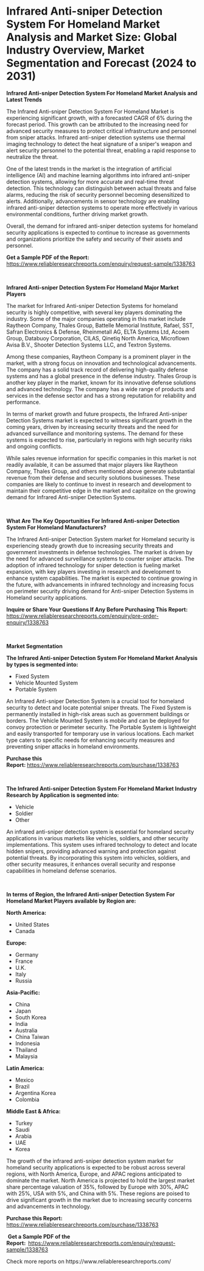 <p><h1>Infrared Anti-sniper Detection System For Homeland Market Analysis and Market Size: Global Industry Overview, Market Segmentation and Forecast (2024 to 2031)</h1></p><p><strong>Infrared Anti-sniper Detection System For Homeland Market Analysis and Latest Trends</strong></p>
<p><p>The Infrared Anti-sniper Detection System For Homeland Market is experiencing significant growth, with a forecasted CAGR of 6% during the forecast period. This growth can be attributed to the increasing need for advanced security measures to protect critical infrastructure and personnel from sniper attacks. Infrared anti-sniper detection systems use thermal imaging technology to detect the heat signature of a sniper's weapon and alert security personnel to the potential threat, enabling a rapid response to neutralize the threat.</p><p>One of the latest trends in the market is the integration of artificial intelligence (AI) and machine learning algorithms into infrared anti-sniper detection systems, allowing for more accurate and real-time threat detection. This technology can distinguish between actual threats and false alarms, reducing the risk of security personnel becoming desensitized to alerts. Additionally, advancements in sensor technology are enabling infrared anti-sniper detection systems to operate more effectively in various environmental conditions, further driving market growth.</p><p>Overall, the demand for infrared anti-sniper detection systems for homeland security applications is expected to continue to increase as governments and organizations prioritize the safety and security of their assets and personnel.</p></p>
<p><strong>Get a Sample PDF of the Report:&nbsp;</strong> <a href="https://www.reliableresearchreports.com/enquiry/request-sample/1338763">https://www.reliableresearchreports.com/enquiry/request-sample/1338763</a></p>
<p>&nbsp;</p>
<p><strong>Infrared Anti-sniper Detection System For Homeland Major Market Players</strong></p>
<p><p>The market for Infrared Anti-sniper Detection Systems for homeland security is highly competitive, with several key players dominating the industry. Some of the major companies operating in this market include Raytheon Company, Thales Group, Battelle Memorial Institute, Rafael, SST, Safran Electronics & Defense, Rheinmetall AG, ELTA Systems Ltd, Acoem Group, Databuoy Corporation, CILAS, Qinetiq North America, Microflown Avisa B.V., Shooter Detection Systems LLC, and Textron Systems.</p><p>Among these companies, Raytheon Company is a prominent player in the market, with a strong focus on innovation and technological advancements. The company has a solid track record of delivering high-quality defense systems and has a global presence in the defense industry. Thales Group is another key player in the market, known for its innovative defense solutions and advanced technology. The company has a wide range of products and services in the defense sector and has a strong reputation for reliability and performance.</p><p>In terms of market growth and future prospects, the Infrared Anti-sniper Detection Systems market is expected to witness significant growth in the coming years, driven by increasing security threats and the need for advanced surveillance and monitoring systems. The demand for these systems is expected to rise, particularly in regions with high security risks and ongoing conflicts.</p><p>While sales revenue information for specific companies in this market is not readily available, it can be assumed that major players like Raytheon Company, Thales Group, and others mentioned above generate substantial revenue from their defense and security solutions businesses. These companies are likely to continue to invest in research and development to maintain their competitive edge in the market and capitalize on the growing demand for Infrared Anti-sniper Detection Systems.</p></p>
<p>&nbsp;</p>
<p><strong>What Are The Key Opportunities For Infrared Anti-sniper Detection System For Homeland Manufacturers?</strong></p>
<p><p>The Infrared Anti-sniper Detection System market for Homeland security is experiencing steady growth due to increasing security threats and government investments in defense technologies. The market is driven by the need for advanced surveillance systems to counter sniper attacks. The adoption of infrared technology for sniper detection is fueling market expansion, with key players investing in research and development to enhance system capabilities. The market is expected to continue growing in the future, with advancements in infrared technology and increasing focus on perimeter security driving demand for Anti-sniper Detection Systems in Homeland security applications.</p></p>
<p><strong>Inquire or Share Your Questions If Any Before Purchasing This Report:</strong> <a href="https://www.reliableresearchreports.com/enquiry/pre-order-enquiry/1338763">https://www.reliableresearchreports.com/enquiry/pre-order-enquiry/1338763</a></p>
<p>&nbsp;</p>
<p><strong>Market Segmentation</strong></p>
<p><strong>The Infrared Anti-sniper Detection System For Homeland Market Analysis by types is segmented into:</strong></p>
<p><ul><li>Fixed System</li><li>Vehicle Mounted System</li><li>Portable System</li></ul></p>
<p><p>An Infrared Anti-sniper Detection System is a crucial tool for homeland security to detect and locate potential sniper threats. The Fixed System is permanently installed in high-risk areas such as government buildings or borders. The Vehicle Mounted System is mobile and can be deployed for convoy protection or perimeter security. The Portable System is lightweight and easily transported for temporary use in various locations. Each market type caters to specific needs for enhancing security measures and preventing sniper attacks in homeland environments.</p></p>
<p><strong>Purchase this Report:&nbsp;</strong><a href="https://www.reliableresearchreports.com/purchase/1338763">https://www.reliableresearchreports.com/purchase/1338763</a></p>
<p>&nbsp;</p>
<p><strong>The Infrared Anti-sniper Detection System For Homeland Market Industry Research by Application is segmented into:</strong></p>
<p><ul><li>Vehicle</li><li>Soldier</li><li>Other</li></ul></p>
<p><p>An infrared anti-sniper detection system is essential for homeland security applications in various markets like vehicles, soldiers, and other security implementations. This system uses infrared technology to detect and locate hidden snipers, providing advanced warning and protection against potential threats. By incorporating this system into vehicles, soldiers, and other security measures, it enhances overall security and response capabilities in homeland defense scenarios.</p></p>
<p>&nbsp;</p>
<p><strong>In terms of Region, the Infrared Anti-sniper Detection System For Homeland Market Players available by Region are:</strong></p>
<p>
    <p> <strong> North America: </strong>
        <ul>
            <li>United States</li>
            <li>Canada</li>
        </ul>
        </p> 
    <p> <strong> Europe: </strong>
        <ul>
            <li>Germany</li>
            <li>France</li>
            <li>U.K.</li>
            <li>Italy</li>
            <li>Russia</li>
        </ul>
        </p> 
    <p> <strong> Asia-Pacific: </strong>
        <ul>
            <li>China</li>
            <li>Japan</li>
            <li>South Korea</li>
            <li>India</li>
            <li>Australia</li>
            <li>China Taiwan</li>
            <li>Indonesia</li>
            <li>Thailand</li>
            <li>Malaysia</li>
        </ul>
        </p> 
    <p> <strong> Latin America: </strong>
        <ul>
            <li>Mexico</li>
            <li>Brazil</li>
            <li>Argentina Korea</li>
            <li>Colombia</li>
        </ul>
        </p> 
    <p> <strong> Middle East & Africa: </strong>
        <ul>
            <li>Turkey</li>
            <li>Saudi</li>
            <li>Arabia</li>
            <li>UAE</li>
            <li>Korea</li>
        </ul>
    </p>
    </p>
<p><p>The growth of the infrared anti-sniper detection system market for homeland security applications is expected to be robust across several regions, with North America, Europe, and APAC regions anticipated to dominate the market. North America is projected to hold the largest market share percentage valuation of 35%, followed by Europe with 30%, APAC with 25%, USA with 5%, and China with 5%. These regions are poised to drive significant growth in the market due to increasing security concerns and advancements in technology.</p></p>
<p><strong>Purchase this Report: </strong><a href="https://www.reliableresearchreports.com/purchase/1338763">https://www.reliableresearchreports.com/purchase/1338763</a></p>
<p>&nbsp;<strong>Get a Sample PDF of the Report:&nbsp;&nbsp;</strong><a href="https://www.reliableresearchreports.com/enquiry/request-sample/1338763">https://www.reliableresearchreports.com/enquiry/request-sample/1338763</a></p>
<p><strong></strong></p>
<p>Check more reports on https://www.reliableresearchreports.com/</p>